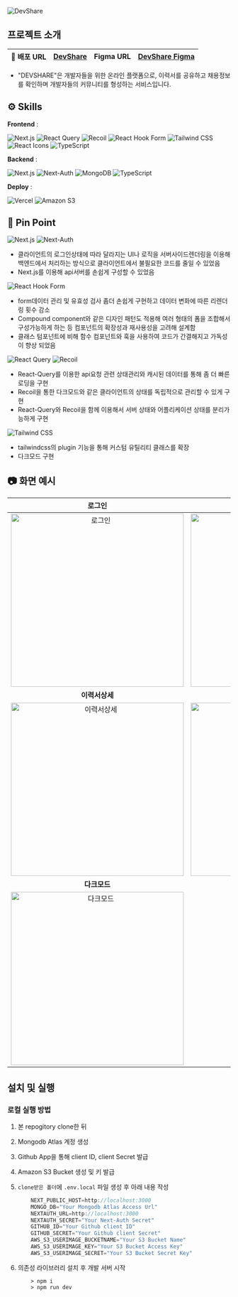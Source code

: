 ![DevShare](https://github.com/Subang-Study/devshare/assets/48327655/da373c16-6092-487f-80e0-d53cfc406b22)

## 프로젝트 소개 
 | **📌 배포 URL** | [DevShare](https://devshare-delta.vercel.app/) | **Figma URL** | [DevShare Figma](https://www.figma.com/file/X37NgSJ5zdD1kya1M5QxGw/Untitled?type=design&node-id=0%3A1&mode=design&t=dtWlGVQHE3LVO2eC-1) |
 | :---: | :---: | :---: | :---: |

- "DEVSHARE"은 개발자들을 위한 온라인 플랫폼으로, 이력서를 공유하고 채용정보를 확인하며 개발자들의 커뮤니티를 형성하는 서비스입니다.



## ⚙️ Skills
**Frontend** : <p>
<img src="https://img.shields.io/badge/Next.js-000000?style=for-the-badge&logo=next.js&logoColor=white" alt="Next.js">
<img src="https://img.shields.io/badge/React%20Query-FF4154?style=for-the-badge&logo=react-query&logoColor=white" alt="React Query">
<img src="https://img.shields.io/badge/Recoil-764ABC?style=for-the-badge&logo=recoil&logoColor=white" alt="Recoil">
<img src="https://img.shields.io/badge/React%20Hook%20Form-EB4034?style=for-the-badge&logo=react-hook-form&logoColor=white" alt="React Hook Form">
<img src="https://img.shields.io/badge/Tailwind%20CSS-38B2AC?style=for-the-badge&logo=tailwind-css&logoColor=white" alt="Tailwind CSS">
<img src="https://img.shields.io/badge/React%20Icons-61DAFB?style=for-the-badge&logo=react&logoColor=black" alt="React Icons">
<img src="https://img.shields.io/badge/TypeScript-3178C6?style=for-the-badge&logo=typescript&logoColor=white" alt="TypeScript">
</p>

**Backend** : <p>
<img src="https://img.shields.io/badge/Next.js-000000?style=for-the-badge&logo=next.js&logoColor=white" alt="Next.js">
<img src="https://img.shields.io/badge/Next%20Auth-000000?style=for-the-badge&logo=next-auth&logoColor=white" alt="Next-Auth">
<img src="https://img.shields.io/badge/MongoDB-47A248?style=for-the-badge&logo=mongodb&logoColor=white" alt="MongoDB">
<img src="https://img.shields.io/badge/TypeScript-3178C6?style=for-the-badge&logo=typescript&logoColor=white" alt="TypeScript">
</p>

**Deploy** : <p>
<img src="https://img.shields.io/badge/Vercel-000000?style=for-the-badge&logo=vercel&logoColor=white" alt="Vercel">
<img src="https://img.shields.io/badge/Amazon%20S3-569A31?style=for-the-badge&logo=amazon-s3&logoColor=white" alt="Amazon S3">
</p>

## 📍 Pin Point

<p><img src="https://img.shields.io/badge/Next.js-000000?style=for-the-badge&logo=next.js&logoColor=white" alt="Next.js">
<img src="https://img.shields.io/badge/Next%20Auth-000000?style=for-the-badge&logo=next-auth&logoColor=white" alt="Next-Auth"></p>

- 클라이언트의 로그인상태에 따라 달라지는 UI나 로직을 서버사이드렌더링을 이용해 백엔드에서 처리하는 방식으로 클라이언트에서 불필요한 코드를 줄일 수 있었음
- Next.js를 이용해 api서버를 손쉽게 구성할 수 있었음

<img src="https://img.shields.io/badge/React%20Hook%20Form-EB4034?style=for-the-badge&logo=react-hook-form&logoColor=white" alt="React Hook Form">

- form데이터 관리 및 유효성 검사 좀더 손쉽게 구현하고 데이터 변화에 따른 리렌더링 횟수 감소
- Compound component와 같은 디자인 패턴도 적용해 여러 형태의 폼을 조합해서 구성가능하게 하는 등 컴포넌트의 확장성과 재사용성을 고려해 설계함
- 클래스 텀포넌트에 비해 함수 컴포넌트와 훅을 사용하여 코드가 간결해지고 가독성이 향상 되었음

<p><img src="https://img.shields.io/badge/React%20Query-FF4154?style=for-the-badge&logo=react-query&logoColor=white" alt="React Query"> <img src="https://img.shields.io/badge/Recoil-764ABC?style=for-the-badge&logo=recoil&logoColor=white" alt="Recoil"></p>

- React-Query를 이용한 api요청 관련 상태관리와 캐시된 데이터를 통해 좀 더 빠른 로딩을 구현
- Recoil을 통한 다크모드와 같은 클라이언트의 상태를 독립적으로 관리할 수 있게 구현
- React-Query와 Recoil을 함께 이용해서 서버 상태와 어플리케이션 상태를 분리가능하게 구현

<img src="https://img.shields.io/badge/Tailwind%20CSS-38B2AC?style=for-the-badge&logo=tailwind-css&logoColor=white" alt="Tailwind CSS">

 - tailwindcss의 plugin 기능을 통해 커스텀 유틸리티 클래스를 확장
 - 다크모드 구현

## 📷 화면 예시

|로그인|메인|
|:---:|:---:|
|<img width="390" alt="로그인" src="https://github.com/Subang-Study/devshare/assets/115862267/aa79440a-9e21-499f-9762-dba4169b1a5b.gif"/>|<img width="390" alt="메인" src="https://github.com/Subang-Study/devshare/assets/115862267/6cd3e60a-f755-4ac6-8c0c-96eac6dbc33d.gif"/>|
|**이력서상세**|**이력서 수정및작성**|
|<img width="390" alt="이력서상세" src="https://github.com/Subang-Study/devshare/assets/115862267/4a9d1533-e916-427c-bb99-42490e1c471c.gif"/>|<img width="390" alt="이력서 수정및작성" src="https://github.com/Subang-Study/devshare/assets/115862267/aec2a146-a432-479e-b25b-0305035bb748.gif"/>|
|**다크모드**|
|<img width="390" alt="다크모드" src="https://github.com/Subang-Study/devshare/assets/115862267/42f12b04-2e5d-4bcc-a1d3-7328457d59fa.gif"/>|

## 설치 및 실행

### 로컬 실행 방법

 1. 본 repogitory clone한 뒤
 2. Mongodb Atlas 계정 생성
 3. Github App을 통해 client ID, client Secret 발급
 4. Amazon S3 Bucket 생성 및 키 발급
 5. ```clone받은 폴더```에 ```.env.local``` 파일 생성 후 아래 내용 작성
 	```javascript
    	NEXT_PUBLIC_HOST=http://localhost:3000
    	MONGO_DB="Your Mongodb Atlas Access Url"
    	NEXTAUTH_URL=http://localhost:3000
    	NEXTAUTH_SECRET="Your Next-Auth Secret"
    	GITHUB_ID="Your Github client ID"
    	GITHUB_SECRET="Your Github client Secret"
    	AWS_S3_USERIMAGE_BUCKETNAME="Your S3 Bucket Name"
    	AWS_S3_USERIMAGE_KEY="Your S3 Bucket Access Key"
    	AWS_S3_USERIMAGE_SECRET="Your S3 Bucket Secret Key"
    ```

 6. 의존성 라이브러리 설치 후 개발 서버 시작
 	```shell
    	> npm i
    	> npm run dev
    ```
